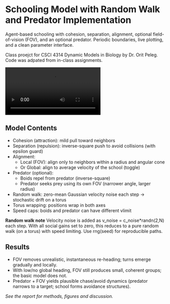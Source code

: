 # Schooling Model with Random Walk and Predator Implementation

Agent-based schooling with cohesion, separation, alignment, optional field-of-vision (FOV), and an optional predator. Periodic boundaries, live plotting, and a clean parameter interface.

Class proejct for CSCI 4314 Dynamic Models in Biology by Dr. Orit Peleg. Code was adpated from in-class assignments.

![Flocking demo](schooling_demo.avi)

## Model Contents

* Cohesion (attraction): mild pull toward neighbors
* Separation (repulsion): inverse-square push to avoid collisions (with epsilon guard)
* Alignment:
    + Local (FOV): align only to neighbors within a radius and angular cone
    + Or Global: align to average velocity of the school (toggle)
* Predator (optional):
    + Boids repel from predator (inverse-square)
    + Predator seeks prey using its own FOV (narrower angle, larger radius)
* Random walk: zero-mean Gaussian velocity noise each step → stochastic drift on a torus
* Torus wrapping: positions wrap in both axes
* Speed caps: boids and predator can have different vlimit

**Random walk note**
Velocity noise is added as v_noise = c_noise*randn(2,N) each step. With all social gains set to zero, this reduces to a pure random walk (on a torus) with speed limiting. Use rng(seed) for reproducible paths.

## Results
* FOV removes unrealistic, instantaneous re-heading; turns emerge gradually and locally.
* With low/no global heading, FOV still produces small, coherent groups; the basic model does not.
* Predator + FOV yields plausible chase/avoid dynamics (predator narrows to a target; school forms avoidance structures).

*See the report for methods, figures and discussion.*
